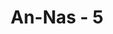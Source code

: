 ---
title: "An-Nas - 5"
no: 5
arabic_no: ٥
ayah: الَّذِيْ يُوَسْوِسُ فِيْ صُدُوْرِ النَّاسِۙ
translation: "yang membisikkan (kejahatan) ke dalam dada manusia,"
tafsir: "Allah menerangkan dalam ayat ini tentang godaan tersebut, yaitu bisikan setan yang tersembunyi yang ditiupkan ke dalam dada manusia, yang mungkin datangnya dari jin atau manusia, sebagaimana dalam ayat lain Allah berfirman:\n\nDan demikianlah untuk setiap nabi Kami menjadikan musuh yang terdiri dari setan-setan manusia dan jin. (al-An'am/6: 112)\n\nSetan-setan jin itu seringkali membisikkan suatu keraguan dengan cara yang sangat halus kepada manusia. Seringkali dia menampakkan dirinya sebagai penasihat yang ikhlas, tetapi bila engkau menghardiknya ia mundur dan bila diperhatikan bicaranya ia terus melanjutkan godaannya secara berlebih-lebihan. \n\nSurah ini dimulai dengan kata pendidik, karena itu Tuhan sebagai pendidik manusia, berkuasa untuk menolak semua godaan setan dan bisikannya dari manusia. Allah memberi petunjuk dalam surah ini agar manusia memohon pertolongan hanya kepada Allah sebagaimana Dia telah memberi petunjuk yang serupa dalam surah al-Fatihah, bahwa dasar yang terpenting dalam agama adalah menghadapkan diri dengan penuh keikhlasan kepada Allah baik dalam ucapan, maupun perbuatan lainnya dan memohon perlindungan kepada-Nya dari segala godaan setan yang ia sendiri tidak mampu menolaknya."
---